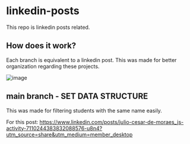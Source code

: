 # linkedin-posts
This repo is linkedin posts related. 

## How does it work?
Each branch is equivalent to a linkedin post. This was made for better organization regarding these projects.

![image](https://github.com/juliocesardemoraes/linkedin-posts/assets/42243423/8d7feec0-5dd5-492a-bff5-37d56f9465c9)


## main branch - SET DATA STRUCTURE
This was made for filtering students with the same name easily.

For this post: https://www.linkedin.com/posts/julio-cesar-de-moraes_js-activity-7110244383832088576-u8n4?utm_source=share&utm_medium=member_desktop

